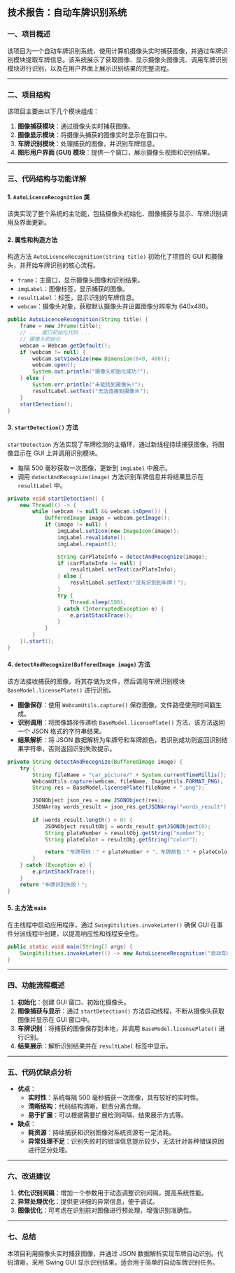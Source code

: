 ## 技术报告：自动车牌识别系统

### 一、项目概述

该项目为一个自动车牌识别系统，使用计算机摄像头实时捕获图像，并通过车牌识别模块提取车牌信息。该系统展示了获取图像、显示摄像头图像流、调用车牌识别模块进行识别，以及在用户界面上展示识别结果的完整流程。

------

### 二、项目结构

该项目主要由以下几个模块组成：

1. **图像捕获模块**：通过摄像头实时捕获图像。
2. **图像显示模块**：将摄像头捕获的图像实时显示在窗口中。
3. **车牌识别模块**：处理捕获的图像，并识别车牌信息。
4. **图形用户界面 (GUI) 模块**：提供一个窗口，展示摄像头视图和识别结果。

------

### 三、代码结构与功能详解

#### 1. `AutoLicenceRecognition` 类

该类实现了整个系统的主功能，包括摄像头初始化、图像捕获与显示、车牌识别调用及界面更新。

#### 2. 属性和构造方法

构造方法 `AutoLicenceRecognition(String title)` 初始化了项目的 GUI 和摄像头，并开始车牌识别的核心流程。

- `frame`：主窗口，显示摄像头图像和识别结果。
- `imgLabel`：图像标签，显示捕获的图像。
- `resultLabel`：标签，显示识别的车牌信息。
- `webcam`：摄像头对象，获取默认摄像头并设置图像分辨率为 640x480。

```java
public AutoLicenceRecognition(String title) {
    frame = new JFrame(title);
    // ... 窗口初始化代码 ...
    // 摄像头初始化
    webcam = Webcam.getDefault();
    if (webcam != null) {
        webcam.setViewSize(new Dimension(640, 480));
        webcam.open();
        System.out.println("摄像头初始化成功!");
    } else {
        System.err.println("未能找到摄像头!");
        resultLabel.setText("无法连接到摄像头");
    }
    startDetection();
}
```

#### 3. `startDetection()` 方法

`startDetection` 方法实现了车牌检测的主循环，通过新线程持续捕获图像，将图像显示在 GUI 上并调用识别模块。

- 每隔 500 毫秒获取一次图像，更新到 `imgLabel` 中展示。
- 调用 `detectAndRecognize(image)` 方法识别车牌信息并将结果显示在 `resultLabel` 中。

```java
private void startDetection() {
    new Thread(() -> {
        while (webcam != null && webcam.isOpen()) {
            BufferedImage image = webcam.getImage();
            if (image != null) {
                imgLabel.setIcon(new ImageIcon(image));
                imgLabel.revalidate();
                imgLabel.repaint();

                String carPlateInfo = detectAndRecognize(image);
                if (carPlateInfo != null) {
                    resultLabel.setText(carPlateInfo);
                } else {
                    resultLabel.setText("没有识别到车牌！");
                }
                try {
                    Thread.sleep(500);
                } catch (InterruptedException e) {
                    e.printStackTrace();
                }
            }
        }
    }).start();
}
```

#### 4. `detectAndRecognize(BufferedImage image)` 方法

该方法接收捕获的图像，将其存储为文件，然后调用车牌识别模块 `BaseModel.licensePlate()` 进行识别。

- **图像保存**：使用 `WebcamUtils.capture()` 保存图像，文件路径使用时间戳生成。
- **识别调用**：将图像路径传递给 `BaseModel.licensePlate()` 方法，该方法返回一个 JSON 格式的字符串结果。
- **结果解析**：将 JSON 数据解析为车牌号和车牌颜色，若识别成功则返回识别结果字符串，否则返回识别失败提示。

```java
private String detectAndRecognize(BufferedImage image) {
    try {
        String fileName = "car_picture/" + System.currentTimeMillis();
        WebcamUtils.capture(webcam, fileName, ImageUtils.FORMAT_PNG);
        String res = BaseModel.licensePlate(fileName + ".png");

        JSONObject json_res = new JSONObject(res);
        JSONArray words_result = json_res.getJSONArray("words_result");
        
        if (words_result.length() > 0) {
            JSONObject resultObj = words_result.getJSONObject(0);
            String plateNumber = resultObj.getString("number");
            String plateColor = resultObj.getString("color");

            return "车牌号码：" + plateNumber + "，车牌颜色：" + plateColor;
        }
    } catch (Exception e) {
        e.printStackTrace();
    }
    return "车牌识别失败！";
}
```

#### 5. 主方法 `main`

在主线程中启动应用程序，通过 `SwingUtilities.invokeLater()` 确保 GUI 在事件分派线程中创建，以提高响应性和线程安全性。

```java
public static void main(String[] args) {
    SwingUtilities.invokeLater(() -> new AutoLicenceRecognition("自动车牌识别系统"));
}
```

------

### 四、功能流程概述

1. **初始化**：创建 GUI 窗口、初始化摄像头。
2. **图像捕获与显示**：通过 `startDetection()` 方法启动线程，不断从摄像头获取图像并显示在 GUI 窗口中。
3. **车牌识别**：将捕获的图像保存到本地，并调用 `BaseModel.licensePlate()` 进行识别。
4. **结果展示**：解析识别结果并在 `resultLabel` 标签中显示。

------

### 五、代码优缺点分析

- **优点**：
  - **实时性**：系统每隔 500 毫秒捕获一次图像，具有较好的实时性。
  - **清晰结构**：代码结构清晰，职责分离合理。
  - **易于扩展**：可以根据需要扩展检测间隔、结果展示方式等。
- **缺点**：
  - **耗资源**：持续捕获和识别图像对系统资源有一定消耗。
  - **异常处理不足**：识别失败时的错误信息提示较少，无法针对各种错误原因进行区分处理。

------

### 六、改进建议

1. **优化识别间隔**：增加一个参数用于动态调整识别间隔，提高系统性能。
2. **异常处理优化**：提供更详细的异常信息，便于调试。
3. **图像优化**：可考虑在识别前对图像进行预处理，增强识别准确性。

------

### 七、总结

本项目利用摄像头实时捕获图像，并通过 JSON 数据解析实现车牌自动识别。代码清晰，采用 Swing GUI 显示识别结果，适合用于简单的自动车牌识别任务。